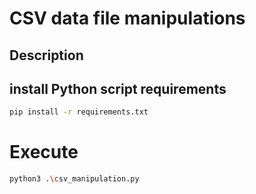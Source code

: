 # CSV data file manipulations

## Description

## install Python script requirements
```bash
pip install -r requirements.txt
```

# Execute
```bash
python3 .\csv_manipulation.py
```